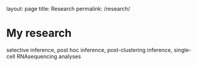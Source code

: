 layout: page
title: Research
permalink: /research/

# My research

selective inference, post hoc inference, post-clustering inference, single-cell RNAsequencing analyses
